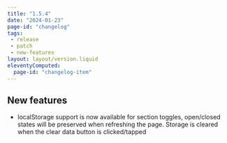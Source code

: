 ```yaml
---
title: "1.5.4"
date: "2024-01-23"
page-id: "changelog"
tags: 
 - release
 - patch
 - new-features
layout: layout/version.liquid
eleventyComputed:
  page-id: "changelog-item"
---
```

## New features
- localStorage support is now available for section toggles, open/closed states will be preserved when refreshing the page. Storage is cleared when the clear data button is clicked/tapped